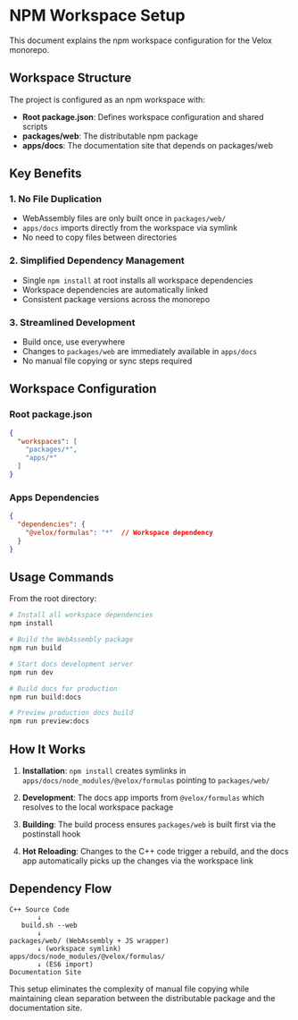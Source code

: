 # NPM Workspace Setup

This document explains the npm workspace configuration for the Velox monorepo.

## Workspace Structure

The project is configured as an npm workspace with:

- **Root package.json**: Defines workspace configuration and shared scripts
- **packages/web**: The distributable npm package
- **apps/docs**: The documentation site that depends on packages/web

## Key Benefits

### 1. **No File Duplication**
- WebAssembly files are only built once in `packages/web/`
- `apps/docs` imports directly from the workspace via symlink
- No need to copy files between directories

### 2. **Simplified Dependency Management**
- Single `npm install` at root installs all workspace dependencies
- Workspace dependencies are automatically linked
- Consistent package versions across the monorepo

### 3. **Streamlined Development**
- Build once, use everywhere
- Changes to `packages/web` are immediately available in `apps/docs`
- No manual file copying or sync steps required

## Workspace Configuration

### Root package.json
```json
{
  "workspaces": [
    "packages/*",
    "apps/*"
  ]
}
```

### Apps Dependencies
```json
{
  "dependencies": {
    "@velox/formulas": "*"  // Workspace dependency
  }
}
```

## Usage Commands

From the root directory:

```bash
# Install all workspace dependencies
npm install

# Build the WebAssembly package
npm run build

# Start docs development server
npm run dev

# Build docs for production  
npm run build:docs

# Preview production docs build
npm run preview:docs
```

## How It Works

1. **Installation**: `npm install` creates symlinks in `apps/docs/node_modules/@velox/formulas` pointing to `packages/web/`

2. **Development**: The docs app imports from `@velox/formulas` which resolves to the local workspace package

3. **Building**: The build process ensures `packages/web` is built first via the postinstall hook

4. **Hot Reloading**: Changes to the C++ code trigger a rebuild, and the docs app automatically picks up the changes via the workspace link

## Dependency Flow

```
C++ Source Code
       ↓
   build.sh --web
       ↓
packages/web/ (WebAssembly + JS wrapper)
       ↓ (workspace symlink)
apps/docs/node_modules/@velox/formulas/
       ↓ (ES6 import)
Documentation Site
```

This setup eliminates the complexity of manual file copying while maintaining clean separation between the distributable package and the documentation site.